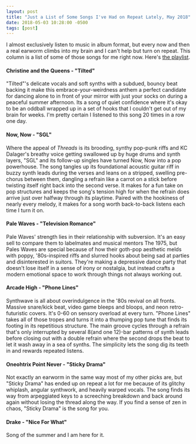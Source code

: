 ```yaml
---
layout: post
title: "Just a List of Some Songs I've Had on Repeat Lately, May 2018"
date: 2018-05-03 10:28:00 -0500
tags: [post]
---
```

I almost exclusively listen to music in album format, but every now and then a real earworm climbs into my brain and I can't help but turn on repeat. This column is a list of some of those songs for me right now. Here's [the playlist](https://open.spotify.com/user/1265852/playlist/43c8UAhyJteiaDCSczTXWB?si=0p_Jzq5GTs6yMhhIirI1Yw).

#### Christine and the Queens - "Tilted"
"Tilted"'s delicate vocals and soft synths with a subdued, bouncy beat backing it make this embrace-your-weirdness anthem a perfect candidate for dancing alone to in front of your mirror with just your socks on during a peaceful summer afternoon. Its a song of quiet confidence where it's okay to be an oddball wrapped up in a set of hooks that I couldn't get out of my brain for weeks. I'm pretty certain I listened to this song 20 times in a row one day.

#### Now, Now - "SGL"
Where the appeal of *Threads* is its brooding, synthy pop-punk riffs and KC Dalager's breathy voice getting swallowed up by huge drums and synth layers, "SGL" and its follow-up singles have turned Now, Now into a pop powerhouse. The song tangles up its foundational acoustic guitar riff in buzzy synth leads during the verses and leans on a stripped, swelling pre-chorus between them, dangling a refrain like a carrot on a stick before twisting itself right back into the second verse. It makes for a fun take on pop structures and keeps the song's tension high for when the refrain does arrive just over halfway through its playtime. Paired with the hookiness of nearly every melody, it makes for a song worth back-to-back listens each time I turn it on.

#### Pale Waves - "Television Romance"
Pale Waves' strength lies in their relationship with subversion. It's an easy sell to compare them to labelmates and musical mentors The 1975, but Pales Waves are special because of how their goth-pop aesthetic melds with poppy, '80s-inspired riffs and slurred hooks about being sad at parties and disinterested in suitors. They're making a depressive dance party that doesn't lose itself in a sense of irony or nostalgia, but instead crafts a modern emotional space to work through things not always working out.

#### Arcade High - "Phone Lines"
Synthwave is all about overindulgence in the '80s revival on all fronts. Massive snare/kick beat, video game bleeps and bloops, and neon retro-futuristic covers. It's 0-60 on sensory overload at every turn. "Phone Lines" takes all of those tropes and turns it into a thumping pop tune that finds its footing in its repetitious structure. The main groove cycles through a refrain that's only interrupted by several 8(and one 12)-bar patterns of synth leads before closing out with a double refrain where the second drops the beat to let it wash away in a sea of synths. The simplicity lets the song dig its teeth in and rewards repeated listens.

#### Oneohtrix Point Never - "Sticky Drama"
Not exactly an earworm in the same way most of my other picks are, but "Sticky Drama" has ended up on repeat a lot for me because of its glitchy whiplash, angular synthwork, and heavily warped vocals. The song finds its way from arpeggiated keys to a screeching breakdown and back around again without losing the thread along the way. If you find a sense of zen in chaos, "Sticky Drama" is the song for you. 

#### Drake - "Nice For What"
Song of the summer and I am here for it.
